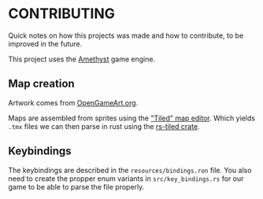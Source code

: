 # CONTRIBUTING

Quick notes on how this projects was made and how to contribute, to be
improved in the future.

This project uses the [Amethyst](https://amethyst.rs/) game engine.


## Map creation

Artwork comes from [OpenGameArt.org](https://opengameart.org/content/zelda-like-tilesets-and-sprites).

Maps are assembled from sprites using the ["Tiled" map editor](https://www.mapeditor.org/). Which
yields `.tmx` files we can then parse in rust using the [rs-tiled
crate](https://github.com/mattyhall/rs-tiled).

## Keybindings

The keybindings are described in the `resources/bindings.ron` file.
You also need to create the propper enum variants in `src/key_bindings.rs` for our game to be able
to parse the file properly.
